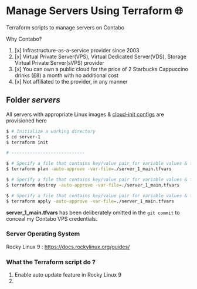 # Manage Servers Using Terraform 🌐

Terraform scripts to manage servers on Contabo

Why Contabo?

1. [x] Infrastructure-as-a-service provider since 2003
2. [x] Virtual Private Server(VPS), Virtual Dedicated Server(VDS), Storage Virtual Private Server(sVPS) provider
3. [x] You can own a public cloud for the price of 2 Starbucks Cappuccino drinks (£8) a month with no additional cost
4. [x] Not affiliated to the provider, in any manner

## Folder _servers_

All servers with appropriate Linux
images & [cloud-init configs](https://cloudinit.readthedocs.io/en/latest/reference/modules.html) are provisioned here

```bash
$ # Initialize a working directory
$ cd server-1
$ terraform init

# ----------------------------

$ # Specify a file that contains key/value pair for variable values & then plan a strategy. Skip interactive approval of plan before applying
$ terraform plan -auto-approve -var-file=./server_1_main.tfvars 

$ # Specify a file that contains key/value pair for variable values & then destroy the world. Skip interactive approval of plan before applying
$ terraform destroy -auto-approve -var-file=./server_1_main.tfvars 

$ # Specify a file that contains key/value pair for variable values & then apply configs. Skip interactive approval of plan before applying
$ terraform apply -auto-approve -var-file=./server_1_main.tfvars 

```

**server_1_main.tfvars** has been deliberately omitted in the `git commit` to conceal my Contabo VPS credentials.

### Server Operating System

Rocky Linux 9 : https://docs.rockylinux.org/guides/

### What the Terraform script do ?

1. Enable auto update feature in Rocky Linux 9
2. 